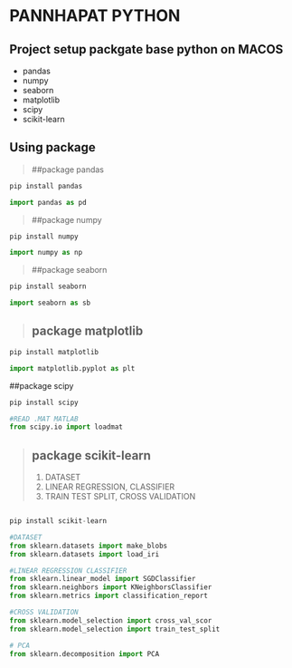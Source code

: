 # PANNHAPAT PYTHON 

## Project setup packgate base python on MACOS
* pandas
* numpy
* seaborn
* matplotlib
* scipy
* scikit-learn


## Using package 


> ##package pandas

```py
pip install pandas

import pandas as pd

```


> ##package numpy

```py
pip install numpy

import numpy as np

```

> ##package seaborn

```py
pip install seaborn

import seaborn as sb

```

> ## package matplotlib

```py
pip install matplotlib

import matplotlib.pyplot as plt 

```
##package scipy

```py
pip install scipy

#READ .MAT MATLAB
from scipy.io import loadmat

```

> ## package scikit-learn
> 
> 1. DATASET
> 2. LINEAR REGRESSION, CLASSIFIER
> 3. TRAIN TEST SPLIT, CROSS VALIDATION

```py

pip install scikit-learn

#DATASET
from sklearn.datasets import make_blobs
from sklearn.datasets import load_iri

#LINEAR REGRESSION CLASSIFIER
from sklearn.linear_model import SGDClassifier
from sklearn.neighbors import KNeighborsClassifier
from sklearn.metrics import classification_report

#CROSS VALIDATION
from sklearn.model_selection import cross_val_scor
from sklearn.model_selection import train_test_split

# PCA
from sklearn.decomposition import PCA


```

